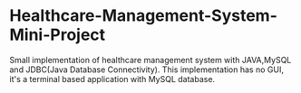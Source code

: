 # Healthcare-Management-System-Mini-Project
Small implementation of healthcare management system with JAVA,MySQL and JDBC(Java Database Connectivity). This implementation has no GUI, it's a terminal based application with MySQL database.
